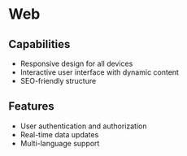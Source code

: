 # Web

## Capabilities
- Responsive design for all devices
- Interactive user interface with dynamic content
- SEO-friendly structure

## Features
- User authentication and authorization
- Real-time data updates
- Multi-language support